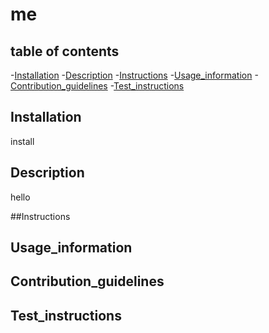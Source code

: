 # me




  ## table of contents
  -[Installation](#installation)
  -[Description](#description)
  -[Instructions](#instructions)
  -[Usage_information](#usage_information)
  -[Contribution_guidelines](#contribution_guidelines)
  -[Test_instructions](#test_instructions)

  ## Installation
  install


  ## Description
  hello


  ##Instructions


  ## Usage_information




  ## Contribution_guidelines




  ## Test_instructions



  

